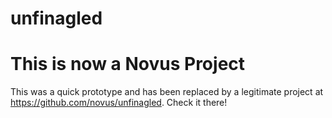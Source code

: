 unfinagled
==========

# This is now a Novus Project

This was a quick prototype and has been replaced by a legitimate project at https://github.com/novus/unfinagled. Check it there!
